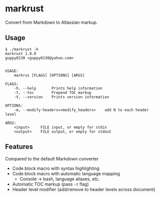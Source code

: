 # markrust

Convert from Markdown to Atlassian markup.

## Usage

```console
$ ./markrust -h
markrust 1.0.0
guppy0130 <guppy0130@yahoo.com>


USAGE:
    markrus [FLAGS] [OPTIONS] [ARGS]

FLAGS:
    -h, --help       Prints help information
    -t, --toc        Prepend TOC markup
    -V, --version    Prints version information

OPTIONS:
    -m, --modify-headers=<modify_headers>    add N to each header level

ARGS:
    <input>     FILE input, or empty for stdin
    <output>    FILE output, or empty for stdout
```

## Features

Compared to the default Markdown converter

* Code block macro with syntax highlighting
* Code block macro with automatic language mapping
  * Console -> bash, language aliases, etc.
* Automatic TOC markup (pass `-t` flag)
* Header level modifier (add/remove to header levels across document)
